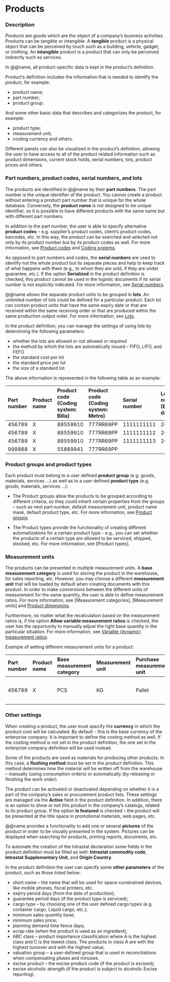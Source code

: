 # Products

### Description 

*Products* are goods which are the object of a company’s business activities. Products can be tangible or intangible. A **tangible** product is a physical object that can be perceived by touch such as a building, vehicle, gadget, or clothing. An **intangible** product is a product that can only be perceived indirectly such as services. 

In @@name, all product-specific data is kept in the product’s definition. 

Product’s definition includes the information that is needed to identify the product, for example:

-	product name;
-	part number;
-	product group.

And some other basic data that describes and categorizes the product, for example:

-	product type;
-	measurement unit;
-	costing currency and others.

Different panels can also be visualized in the product’s definition, allowing the user to have access to all of the product related information such as product dimensions, current stock holds, serial numbers, lots, product prices and others.  


### Part numbers, product codes, serial numbers, and lots

The products are identified in @@name by their **part numbers**. The part number is the unique identifier of the product. You cannot create a product without entering a product part number that is unique for the whole database. Conversely, the **product name** is not designed to be unique identifier, so it is possible to have different products with the same name but with different part numbers.

In addition to the part number, the user is able to specify alternative **product codes** – e.g. supplier’s product codes, client’s product codes, barcodes, etc. In this way, the product can be searched and selected not only by its product number but by its product codes as well. For more information, see [Product codes](product-codes.md) and [Coding systems](coding-systems.md).

As opposed to part numbers and codes, the **serial numbers** are used to identify not the whole product but its separate pieces and help to keep track of what happens with them (e.g., to whom they are sold, if they are under guarantee, etc.). If the option **Serialized** in the product definition is checked, this product cannot be used in the logistic documents if its serial number is not explicitly indicated. For more information, see [Serial numbers](serial-numbers.md).

@@name allows the separate product units to be grouped in **lots**. An unlimited number of lots could be defined for a particular product. Each lot can contain product units that have the same expiry date or that are received within the same receiving order or that are produced within the same production output order. For more information, see [Lots](~/modules/logistics/inventory/lots/index.md).

In the product definition, you can manage the settings of using lots by determining the following parameters:
- whether the lots are allowed or not allowed or required
- the method by which the lots are automatically issued – FIFO, LIFO, and FEFO
- the standard cost per lot
- the standard price per lot
- the size of a standard lot. 

The above information is represented in the following table as an example:

| Part number | Product name | Product code    (Coding system: Billa) | Product code   (Coding system: Metro) | Serial number | Lot number    (Expiry date) |   
| :---------  | :----------- | :------------------------------------- | :------------------------------------ | :------------ | :-------------------------- |
| 456789      | X            | 88559910                               | 777RR69PP                             | 1111111111    | 20200611                    |
| 456789      | X            | 88559910                               | 777RR69PP                             | 1111111112    | 20200611                    |
| 456789      | X            | 88559910                               | 777RR69PP                             | 1111111113    | 20220810                    |
| 999888      | X            | 55889941                               | 777RR69PP                             |               |                             |

### Product groups and product types

Each product must belong to a user defined **product group** (e.g. goods, materials, services …) as well as to a user defined **product type** (e.g. goods, materials, services …):

- The Product groups allow the products to be grouped according to different criteria, so they could inherit certain properties from the groups – such as next part number, default measurement unit, product name mask, default product type, etc. For more information, see [Product groups](product-groups.md).

- The Product types provide the functionality of creating different automatizations for a certain product type - e.g., you can set whether the products of a certain type are allowed to be serviced, shipped, stocked, etc. For more information, see [Product types].

### Measurement units

The products can be presented in multiple measurement units. A **base measurement category** is used for storing the product in the warehouse, for sales reporting, etc. However, you may choose a different **measurement unit** that will be loaded by default when creating documents with this product. In order to make conversions between the different units of measurement for the same quantity, the user is able to define measurement ratios. For more information, see [Measurement categories], [Measurement units] and [Product dimensions](product-dimensions.md).

Furthermore, no matter what the recalculation based on the measurement ratios is, if the option **Allow variable measurement ratios** is checked, the user has the opportunity to manually adjust the right base quantity in the particular situation. For more information, see [Variable (dynamic) measurement ratios](variable-dynamic-measurement-rations.md).

Example of setting different measurement units for a product:

| Part number | Product name | Base measurement category | Measurement unit | Purchase measurement unit  | Product dimension                   |   
| :---------  | :----------- | :------------------------ | :--------------- | :------------------------- | :---------------------------------- |
| 456789      | X            | PCS                       | KG               | Pallet                     | 5 kg = 1 PCS;     1 pallet = 10 PCS |


### Other settings

When creating a product, the user must specify the **currency** in which the product cost will be calculated. By default - this is the base currency of the enterprise company.
It is important to define the costing method as well. If the costing method is not set in the product definition, the one set in the enterprise company definition will be used instead.  

Some of the products are used as materials for producing other products. In this case, a **flushing method** must be set in the product definition. This method determines how the material will be written off from the warehouse – manually (using consumption orders) or automatically (by releasing or finishing the work order).

The product can be activated or deactivated depending on whether it is a part of the company’s sales or procurement product lists. These settings are managed via the **Active** field in the product definition. In addition, there is an option to show or not this product in the company’s catalogs, related to its product group. If the option **Is featured** is checked – the product will be presented at the title space in promotional materials, web pages, etc.

@@name provides a functionality to add one or several **pictures** of the product in order to be visually presented in the system. Pictures can be displayed when searching for products, printing reports, documents, etc.

To automate the creation of the Intrastat declaration some fields in the product definition must be filled as well:  **Intrastat commodity code**, **Intrastat Supplementary Unit**, and **Origin Country**.

In the product definition the user can specify some **other parameters** of the product, such as those listed below:

- short name – the name that will be used for space-constrained devices, like mobile phones, fiscal printers, etc.
- expiry period days (from the date of production);
- guarantee period days (if the product type is serviced);
- cargo type – by choosing one of the user defined cargo types (e.g. container cargo, Liquid cargo, etc.);
- minimum sales quantity base;
- minimum sales price;
- planning demand time fence days;
- scrap rate (when the product is used as an ingredient);
- ABC class – product importance classification where A is the highest class and C is the lowest class. The products in class A are with the highest turnover and with the highest value; 
- valuation group – a user-defined group that is used in reconciliations when compensating pluses and minuses.
- excise product – the excise product code (if the product is excised);
- excise alcoholic atrength (if the product is subject to alcoholic Excise reporting).
